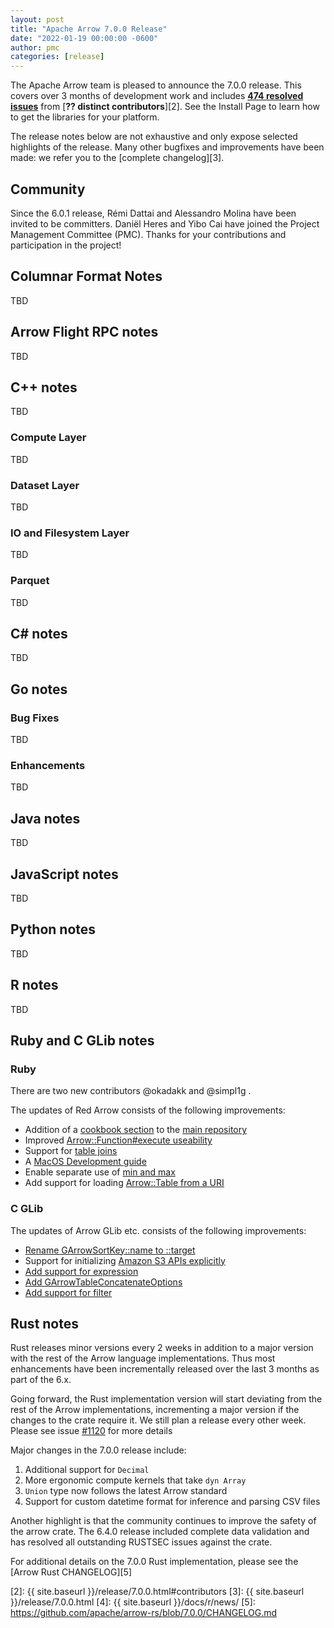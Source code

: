 ```yaml
---
layout: post
title: "Apache Arrow 7.0.0 Release"
date: "2022-01-19 00:00:00 -0600"
author: pmc
categories: [release]
---
```

<!--
{% comment %}
Licensed to the Apache Software Foundation (ASF) under one or more
contributor license agreements.  See the NOTICE file distributed with
this work for additional information regarding copyright ownership.
The ASF licenses this file to you under the Apache License, Version 2.0
(the "License"); you may not use this file except in compliance with
the License.  You may obtain a copy of the License at

http://www.apache.org/licenses/LICENSE-2.0

Unless required by applicable law or agreed to in writing, software
distributed under the License is distributed on an "AS IS" BASIS,
WITHOUT WARRANTIES OR CONDITIONS OF ANY KIND, either express or implied.
See the License for the specific language governing permissions and
limitations under the License.
{% endcomment %}
-->


The Apache Arrow team is pleased to announce the 7.0.0 release. This covers
over 3 months of development work and includes [**474 resolved issues**][1]
from [**?? distinct contributors**][2]. See the Install Page to learn how to
get the libraries for your platform.

The release notes below are not exhaustive and only expose selected highlights
of the release. Many other bugfixes and improvements have been made: we refer
you to the [complete changelog][3].

## Community

Since the 6.0.1 release, Rémi Dattai and Alessandro Molina have been invited to be committers.
Daniël Heres and Yibo Cai have joined the Project Management Committee (PMC).
Thanks for your contributions and participation in the project!

## Columnar Format Notes

TBD

## Arrow Flight RPC notes

TBD

## C++ notes

TBD

### Compute Layer

TBD

### Dataset Layer

TBD

### IO and Filesystem Layer

TBD

### Parquet

TBD

## C# notes

TBD

## Go notes

### Bug Fixes

TBD

### Enhancements

TBD

## Java notes

TBD

## JavaScript notes

TBD

## Python notes

TBD

## R notes

TBD

## Ruby and C GLib notes

### Ruby

There are two new contributors @okadakk and @simpl1g .

The updates of Red Arrow consists of the following improvements:
- Addition of a [cookbook section](https://github.com/apache/arrow/pull/11584) to the [main repository](https://github.com/apache/arrow/tree/master/ruby)
- Improved [Arrow::Function#execute useability](https://github.com/apache/arrow/pull/12101)
- Support for [table joins](https://github.com/apache/arrow/pull/12108)
- A [MacOS Development guide](https://github.com/apache/arrow/pull/11181)
- Enable separate use of [min and max](https://github.com/apache/arrow/pull/11179)
- Add support for loading [Arrow::Table from a URI](https://github.com/apache/arrow/pull/12128)

### C GLib

The updates of Arrow GLib etc. consists of the following improvements:

- [Rename GArrowSortKey::name to ::target](https://github.com/apache/arrow/pull/11748)
- Support for initializing [Amazon S3 APIs explicitly](https://github.com/apache/arrow/pull/11647)
- [Add support for expression](https://github.com/apache/arrow/pull/11304)
- [Add GArrowTableConcatenateOptions](https://github.com/apache/arrow/pull/11304)
- [Add support for filter](https://github.com/apache/arrow/pull/11442)

## Rust notes

Rust releases minor versions every 2 weeks in addition to a major
version with the rest of the Arrow language implementations. Thus most
enhancements have been incrementally released over the last 3 months
as part of the 6.x.

Going forward, the Rust implementation version will start deviating
from the rest of the Arrow implementations, incrementing a major
version if the changes to the crate require it. We still plan a
release every other week. Please see issue [#1120](https://github.com/apache/arrow-rs/issues/1120)
for more details

Major changes in the 7.0.0 release include:
1. Additional support for `Decimal`
2. More ergonomic compute kernels that take `dyn Array`
3. `Union` type now follows the latest Arrow standard
4. Support for custom datetime format for inference and parsing CSV files

Another highlight is that the community continues to improve the
safety of the arrow crate. The 6.4.0 release included complete data
validation and has resolved all outstanding RUSTSEC issues against the
crate.

For additional details on the 7.0.0
Rust implementation, please see the [Arrow Rust CHANGELOG][5]

[1]: https://issues.apache.org/jira/issues/?jql=project%20%3D%20ARROW%20AND%20status%20%3D%20Resolved%20AND%20fixVersion%20%3D%207.0.0
[2]: {{ site.baseurl }}/release/7.0.0.html#contributors
[3]: {{ site.baseurl }}/release/7.0.0.html
[4]: {{ site.baseurl }}/docs/r/news/
[5]: https://github.com/apache/arrow-rs/blob/7.0.0/CHANGELOG.md
